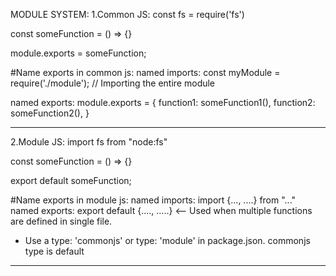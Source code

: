 MODULE SYSTEM:
1.Common JS:
const fs = require('fs')

const someFunction = () => {}

module.exports = someFunction;

#Name exports in common js:
named imports:
const myModule = require('./module'); // Importing the entire module

named exports:
module.exports = {
function1: someFunction1(),
function2: someFunction2(),
}

---

2.Module JS:
import fs from "node:fs"

const someFunction = () => {}

export default someFunction;

#Name exports in module js:
named imports: import {..., ....} from "..."
named exports: export default {...., .....} <-- Used when multiple functions are defined in single file.

- Use a type: 'commonjs' or type: 'module' in package.json. commonjs type is default

---
